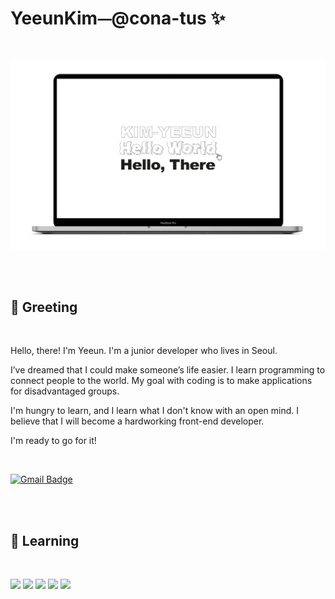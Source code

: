 # YeeunKim⏤@cona-tus ✨

<br/>

<p align="center"><img src="./helloworld.png" alt="profile"></p>

<br/>
<br/>

## 👋 Greeting

<br/>

Hello, there! I'm Yeeun. I'm a junior developer who lives in Seoul.

I’ve dreamed that I could make someone’s life easier.
I learn programming to connect people to the world.
My goal with coding is to make applications for disadvantaged groups.

I'm hungry to learn, and I learn what I don't know with an open mind.
I believe that I will become a hardworking front-end developer.

I'm ready to go for it!

<br>

[![Gmail Badge](https://img.shields.io/badge/Gmail-d14836?style=flat-square&logo=Gmail&logoColor=white&link=mailto:nlp.with.deep.from.conatus@gmail.com)](mailto:nlp.with.deep.from.conatus@gmail.com)

<br/>
<br/>

## 🌱 Learning

<br/>

<p><img src="https://img.shields.io/badge/HTML5-rgb(211, 88, 53)?style=flat&logo=HTML5&logoColor=ffffff"/>
<img src="https://img.shields.io/badge/css-rgb(55, 113, 181)?style=flat&logo=css3&logoColor=ffffff"/>
<img src="https://img.shields.io/badge/Sass-rgb(191, 64, 128)?style=flat&logo=Sass&logoColor=ffffff"/>
<img src="https://img.shields.io/badge/JavaScript-rgb(246, 225, 88)?style=flat&logo=JavaScript&logoColor=ffffff"/>
<!-- <img src="https://img.shields.io/badge/TypeScript-whitesmoke?style=flat&logo=TypeScript&logoColor=#3178C6"/>  -->
<img src="https://img.shields.io/badge/React-rgb(91, 210, 243)?style=flat&logo=React&logoColor=ffffff"/>
</p>

<br/>
<br/>
